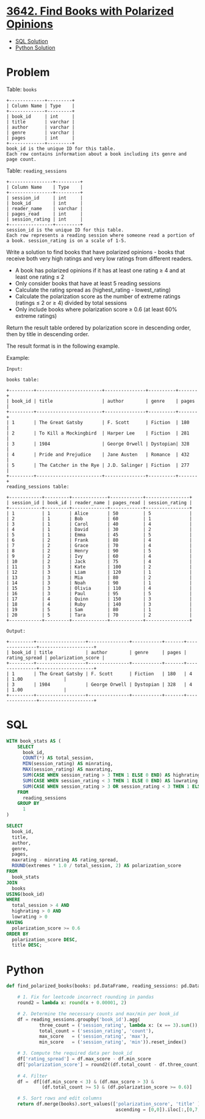 # [3642. Find Books with Polarized Opinions](https://leetcode.com/problems/find-books-with-polarized-opinions/)

* [SQL Solution](https://leetcode.com/problems/find-books-with-polarized-opinions/solutions/7174266/using-cte-by-atamalu123-ynem/)
* [Python Solution](https://leetcode.com/problems/find-books-with-polarized-opinions/solutions/7174278/pandas-solution-by-atamalu123-3h04/)

# Problem

Table: `books`

```
+-------------+---------+
| Column Name | Type    |
+-------------+---------+
| book_id     | int     |
| title       | varchar |
| author      | varchar |
| genre       | varchar |
| pages       | int     |
+-------------+---------+
book_id is the unique ID for this table.
Each row contains information about a book including its genre and page count.
```

Table: `reading_sessions`

```
+----------------+---------+
| Column Name    | Type    |
+----------------+---------+
| session_id     | int     |
| book_id        | int     |
| reader_name    | varchar |
| pages_read     | int     |
| session_rating | int     |
+----------------+---------+
session_id is the unique ID for this table.
Each row represents a reading session where someone read a portion of a book. session_rating is on a scale of 1-5.
```

Write a solution to find books that have polarized opinions - books that receive both very high ratings and very low ratings from different readers.

* A book has polarized opinions if it has at least one rating ≥ 4 and at least one rating ≤ 2
* Only consider books that have at least 5 reading sessions
* Calculate the rating spread as (highest_rating - lowest_rating)
* Calculate the polarization score as the number of extreme ratings (ratings ≤ 2 or ≥ 4) divided by total sessions
* Only include books where polarization score ≥ 0.6 (at least 60% extreme ratings)

Return the result table ordered by polarization score in descending order, then by title in descending order.

The result format is in the following example.

 

Example:

```
Input:

books table:

+---------+------------------------+---------------+----------+-------+
| book_id | title                  | author        | genre    | pages |
+---------+------------------------+---------------+----------+-------+
| 1       | The Great Gatsby       | F. Scott      | Fiction  | 180   |
| 2       | To Kill a Mockingbird  | Harper Lee    | Fiction  | 281   |
| 3       | 1984                   | George Orwell | Dystopian| 328   |
| 4       | Pride and Prejudice    | Jane Austen   | Romance  | 432   |
| 5       | The Catcher in the Rye | J.D. Salinger | Fiction  | 277   |
+---------+------------------------+---------------+----------+-------+
reading_sessions table:

+------------+---------+-------------+------------+----------------+
| session_id | book_id | reader_name | pages_read | session_rating |
+------------+---------+-------------+------------+----------------+
| 1          | 1       | Alice       | 50         | 5              |
| 2          | 1       | Bob         | 60         | 1              |
| 3          | 1       | Carol       | 40         | 4              |
| 4          | 1       | David       | 30         | 2              |
| 5          | 1       | Emma        | 45         | 5              |
| 6          | 2       | Frank       | 80         | 4              |
| 7          | 2       | Grace       | 70         | 4              |
| 8          | 2       | Henry       | 90         | 5              |
| 9          | 2       | Ivy         | 60         | 4              |
| 10         | 2       | Jack        | 75         | 4              |
| 11         | 3       | Kate        | 100        | 2              |
| 12         | 3       | Liam        | 120        | 1              |
| 13         | 3       | Mia         | 80         | 2              |
| 14         | 3       | Noah        | 90         | 1              |
| 15         | 3       | Olivia      | 110        | 4              |
| 16         | 3       | Paul        | 95         | 5              |
| 17         | 4       | Quinn       | 150        | 3              |
| 18         | 4       | Ruby        | 140        | 3              |
| 19         | 5       | Sam         | 80         | 1              |
| 20         | 5       | Tara        | 70         | 2              |
+------------+---------+-------------+------------+----------------+
```

```
Output:

+---------+------------------+---------------+-----------+-------+---------------+--------------------+
| book_id | title            | author        | genre     | pages | rating_spread | polarization_score |
+---------+------------------+---------------+-----------+-------+---------------+--------------------+
| 1       | The Great Gatsby | F. Scott      | Fiction   | 180   | 4             | 1.00               |
| 3       | 1984             | George Orwell | Dystopian | 328   | 4             | 1.00               |
+---------+------------------+---------------+-----------+-------+---------------+--------------------+
```

# SQL

```sql
WITH book_stats AS (
    SELECT 
      book_id,
      COUNT(*) AS total_session,
      MIN(session_rating) AS minrating,
      MAX(session_rating) AS maxrating,
      SUM(CASE WHEN session_rating > 3 THEN 1 ELSE 0 END) AS highrating,
      SUM(CASE WHEN session_rating < 3 THEN 1 ELSE 0 END) AS lowrating,
      SUM(CASE WHEN session_rating > 3 OR session_rating < 3 THEN 1 ELSE 0 END) AS extremes
    FROM 
      reading_sessions 
    GROUP BY 
      1
)

SELECT 
  book_id,
  title,
  author,
  genre,
  pages,
  maxrating - minrating AS rating_spread,
  ROUND(extremes * 1.0 / total_session, 2) AS polarization_score 
FROM 
  book_stats
JOIN 
  books
USING(book_id)
WHERE 
  total_session > 4 AND 
  highrating > 0 AND 
  lowrating > 0
HAVING 
  polarization_score >= 0.6
ORDER BY 
  polarization_score DESC,
  title DESC;
```

# Python

```python
def find_polarized_books(books: pd.DataFrame, reading_sessions: pd.DataFrame) -> pd.DataFrame:

    # 1. Fix for leetcode incorrect rounding in pandas
    round2 = lambda x: round(x + 0.00001, 2)

    # 2. Determine the necessary counts and max/min per book_id
    df = reading_sessions.groupby('book_id').agg(
            three_count = ('session_rating', lambda x: (x == 3).sum()),
            total_count = ('session_rating', 'count'),
            max_score   = ('session_rating', 'max'),
            min_score   = ('session_rating', 'min')).reset_index()

    # 3. Compute the required data per book_id
    df['rating_spread'] = df.max_score - df.min_score
    df['polarization_score'] = round2((df.total_count - df.three_count)/df.total_count)
    
    # 4. Filter
    df =  df[(df.min_score < 3) & (df.max_score > 3) & 
             (df.total_count >= 5) & (df.polarization_score >= 0.6)]

    # 5. Sort rows and edit columns
    return df.merge(books).sort_values(['polarization_score', 'title' ], 
                                        ascending = [0,0]).iloc[:,[0,7,8,9,10,5,6]]
```
